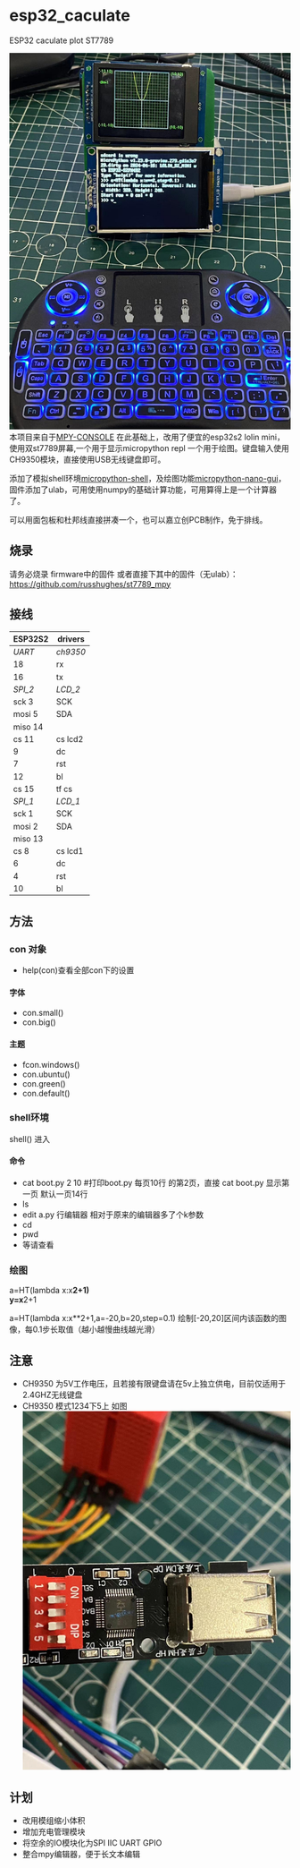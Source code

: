 # esp32_caculate
ESP32 caculate plot  ST7789

![1](/img/1.jpg)
本项目来自于[MPY-CONSOLE](https://github.com/jd3096-mpy/MPY-CONSOLE) 在此基础上，改用了便宜的esp32s2 lolin mini，使用双st7789屏幕,一个用于显示micropython repl 一个用于绘图。键盘输入使用CH9350模块，直接使用USB无线键盘即可。

添加了模拟shell环境[micropython-shell](https://github.com/octopusengine/micropython-shell)，及绘图功能[micropython-nano-gui](https://github.com/peterhinch/micropython-nano-gui)，固件添加了ulab，可用使用numpy的基础计算功能，可用算得上是一个计算器了。

可以用面包板和杜邦线直接拼凑一个，也可以嘉立创PCB制作，免于排线。
## 烧录
请务必烧录 firmware中的固件 或者直接下其中的固件（无ulab）：https://github.com/russhughes/st7789_mpy
## 接线
|ESP32S2|drivers|
|-|-|
|*UART*|*ch9350*|
|18|rx|
|16|tx|
|*SPI_2*|*LCD_2*|
|sck  3|SCK|
|mosi  5|SDA|
|miso  14||
|cs  11|cs lcd2|
|9|dc|
|7|rst|
|12|bl|
|cs  15|tf cs|
|*SPI_1*|*LCD_1*|
|sck  1|SCK|
|mosi  2|SDA|
|miso  13||
|cs  8|cs lcd1|
|6|dc|
|4|rst|
|10|bl|

## 方法
### con 对象
+ help(con)查看全部con下的设置
#### 字体
+ con.small()  
+ con.big()
#### 主题
+ fcon.windows()
+ con.ubuntu()
+ con.green()
+ con.default()

### shell环境
shell() 进入
#### 命令
+ cat boot.py 2 10 #打印boot.py 每页10行 的第2页，直接 cat boot.py 显示第一页 默认一页14行
+ ls
+ edit a.py 行编辑器 相对于原来的编辑器多了个k参数
+ cd 
+ pwd
+ 等请查看

### 绘图
a=HT(lambda x:x**2+1)  
y=x**2+1

a=HT(lambda x:x**2+1,a=-20,b=20,step=0.1)
绘制[-20,20]区间内该函数的图像，每0.1步长取值（越小越慢曲线越光滑）

## 注意
+ CH9350 为5V工作电压，且若接有限键盘请在5v上独立供电，目前仅适用于2.4GHZ无线键盘
+ CH9350 模式1234下5上 如图
  ![ch9350设置](/img/3.jpg)

## 计划
+ 改用模组缩小体积
+ 增加充电管理模块
+ 将空余的IO模块化为SPI IIC UART GPIO
+ 整合mpy编辑器，便于长文本编辑
